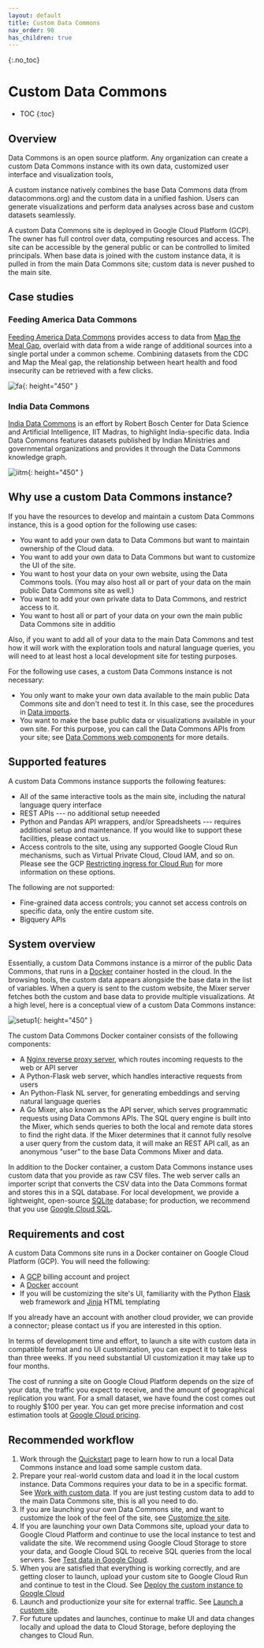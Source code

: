 ```yaml
---
layout: default
title: Custom Data Commons
nav_order: 90
has_children: true
---
```


{:.no_toc}
# Custom Data Commons

* TOC
{:toc}

## Overview

Data Commons is an open source platform. Any organization can create a custom Data Commons instance with its own data, customized user interface and visualization tools,

A custom instance natively combines the base Data Commons data (from datacommons.org) and the custom data in a unified fashion. Users can generate visualizations and perform data analyses across base and custom datasets seamlessly. 

A custom Data Commons site is deployed in Google Cloud Platform (GCP). The owner has full control over data, computing resources and access. The site can be accessible by the general public or can be controlled to limited principals. When base data is joined with the custom instance data, it is pulled in from the main Data Commons site; custom data is never pushed to the main site.

## Case studies

### Feeding America Data Commons

[Feeding America Data Commons](https://datacommons.feedingamerica.org/) provides access to data from [Map the Meal Gap](https://map.feedingamerica.org/), overlaid with data from a wide range of additional sources into a single portal under a common scheme. Combining datasets from the CDC and Map the Meal gap, the relationship between heart health and food insecurity can be retrieved with a few clicks.

![fa](/assets/images/custom_dc/home-heart-food.png){: height="450" }

### India Data Commons

[India Data Commons](https://datacommons.iitm.ac.in/) is an effort by Robert Bosch Center for Data Science and Artificial Intelligence, IIT Madras, to highlight India-specific data. India Data Commons features datasets published by Indian Ministries and governmental organizations and provides it through the Data Commons knowledge graph.

![iitm](/assets/images/custom_dc/iitm.png){: height="450" }

## Why use a custom Data Commons instance?

If you have the resources to develop and maintain a custom Data Commons instance, this is a good option for the following use cases:

-  You want to add your own data to Data Commons but want to maintain ownership of the Cloud data.
-  You want to add your own data to Data Commons but want to customize the UI of the site.
-  You want to host your data on your own website, using the Data Commons tools. (You may also host all or part of your data on the main public Data Commons site as well.)
-  You want to add your own private data to Data Commons, and restrict access to it.
-  You want to host all or part of your data on your own the main public Data Commons site in additio

Also, if you want to add all of your data to the main Data Commons and test how it will work with the exploration tools and natural language queries, you will need to at least host a local development site for testing purposes.

For the following use cases, a custom Data Commons instance is not necessary: 

-  You only want to make your own data available to the main public Data Commons site and don't need to test it. In this case, see the procedures in [Data imports](/import_dataset/index.html). 
-  You want to make the base public data or visualizations available in your own site. For this purpose, you can call the Data Commons APIs from your site; see [Data Commons web components](/api/web_components/index.html) for more details.

## Supported features

A custom Data Commons instance supports the following features:

-  All of the same interactive tools as the main site, including the natural language query interface
-  REST APIs --- no additional setup neeeded
-  Python and Pandas API wrappers, and/or Spreadsheets --- requires additional setup and maintenance. If you would like to support these facilities, please contact us.
-  Access controls to the site, using any supported Google Cloud Run mechanisms, such as Virtual Private Cloud, Cloud IAM, and so on. Please see the GCP [Restricting ingress for Cloud Run](https://cloud.google.com/run/docs/securing/ingress) for more information on these options.

The following are not supported:

-  Fine-grained data access controls; you cannot set access controls on specific data, only the entire custom site.
-  Bigquery APIs

## System overview

Essentially, a custom Data Commons instance is a mirror of the public Data Commons, that runs in a [Docker](http://docker.com) container hosted in the cloud. In the browsing tools, the custom data appears alongside the base data in the list of variables. When a query is sent to the custom website, the Mixer server fetches both the custom and base data to provide multiple visualizations. At a high level, here is a conceptual view of a custom Data Commons instance:

![setup1](/assets/images/custom_dc/customdc_setup1.png){: height="450" }

The custom Data Commons Docker container consists of the following components:

-  A [Nginx reverse proxy server](https://www.nginx.com/resources/glossary/reverse-proxy-server/), which routes incoming requests to the web or API server
-  A Python-Flask web server, which handles interactive requests from users
-  An Python-Flask NL server, for generating embeddings and serving natural language queries
-  A Go Mixer, also known as the API server, which serves programmatic requests using Data Commons APIs. The SQL query engine is built into the Mixer, which sends queries to both the local and remote data stores to find the right data. If the Mixer determines that it cannot fully resolve a user query from the custom data, it will make an REST API call, as an anonymous "user" to the base Data Commons Mixer and data.

In addition to the Docker container, a custom Data Commons instance uses custom data that you provide as raw CSV files. The web server calls an importer script that converts the CSV data into the Data Commons format and stores this in a SQL database. For local development, we provide a lightweight, open-source [SQLite](http://sqlite.org) database; for production, we recommend that you use [Google Cloud SQL](https://cloud.google.com/sql/).

## Requirements and cost

A custom Data Commons site runs in a Docker container on Google Cloud Platform (GCP). You will need the following:

-  A [GCP](http://console.cloud.google.com) billing account and project
-  A [Docker](http://docker.com) account 
-  If you will be customizing the site's UI, familiarity with the Python [Flask](https://flask.palletsprojects.com/en/3.0.x/#) web framework and [Jinja](https://jinja.palletsprojects.com/en/3.1.x/templates/) HTML templating

If you already have an account with another cloud provider, we can provide a connector; please contact us if you are interested in this option.

In terms of development time and effort, to launch a site with custom data in compatible format and no UI customization, you can expect it to take less than three weeks. If you need substantial UI customization it may take up to four months. 

The cost of running a site on Google Cloud Platform depends on the size of your data, the traffic you expect to receive, and the amount of geographical replication you want. For a small dataset, we have found the cost comes out to roughly $100 per year. You can get more precise information and cost estimation tools at [Google Cloud pricing](https://cloud.google.com/pricing). 

## Recommended workflow

1. Work through the [Quickstart](/custom_dc/quickstart.html) page to learn how to run a local Data Commons instance and load some sample custom data. 
1. Prepare your real-world custom data and load it in the local custom instance. Data Commons requires your data to be in a specific format. See [Work with custom data](/custom_dc/custom_data.html). If you are just testing custom data to add to the main Data Commons site, this is all you need to do.
1. If you are launching your own Data Commons site, and want to customize the look of the feel of the site, see [Customize the site](/custom_dc/custom_ui.html).
1. If you are launching your own Data Commons site, upload your data to Google Cloud Platform and continue to use the local instance to test and validate the site. We recommend using Google Cloud Storage to store your data, and Google Cloud SQL to receive SQL queries from the local servers. See [Test data in Google Cloud](/custom_dc/data_cloud.html).
1. When you are satisfied that everything is working correctly, and are getting closer to launch, upload your custom site to Google Cloud Run and continue to test in the Cloud. See [Deploy the custom instance to Google Cloud](/custom_dc/deploy_cloud.html)
1. Launch and productionize your site for external traffic. See [Launch a custom site](/custom_dc/launch_cloud.md).
1. For future updates and launches, continue to make UI and data changes locally and upload the data to Cloud Storage, before deploying the changes to Cloud Run.